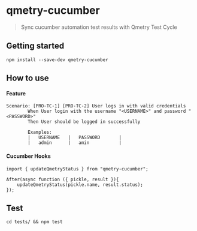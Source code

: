 # qmetry-cucumber
> Sync cucumber automation test results with Qmetry Test Cycle

## Getting started
```
npm install --save-dev qmetry-cucumber
```

## How to use

#### Feature
```
Scenario: [PRO-TC-1] [PRO-TC-2] User logs in with valid credentials
        When User login with the username "<USERNAME>" and password "<PASSWORD>"
        Then User should be logged in successfully

        Examples:
        |   USERNAME   |   PASSWORD       |
        |   admin      |   amin           |
```

#### Cucumber Hooks
```
import { updateQmetryStatus } from "qmetry-cucumber";

After(async function ({ pickle, result }){
    updateQmetryStatus(pickle.name, result.status);
});
```

## Test
```
cd tests/ && npm test
```